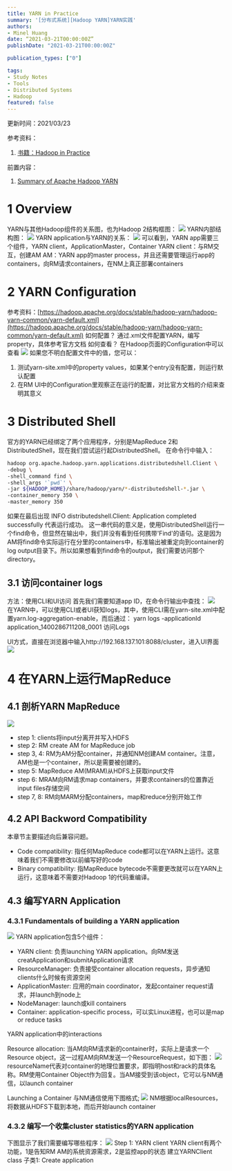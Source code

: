 ```yaml
---
title: YARN in Practice
summary: '[分布式系统][Hadoop YARN]YARN实践'
authors:
- Minel Huang
date: “2021-03-21T00:00:00Z”
publishDate: "2021-03-21T00:00:00Z"

publication_types: ["0"]

tags: 
- Study Notes
- Tools
- Distributed Systems
- Hadoop
featured: false
---
```


更新时间：2021/03/23

参考资料：
1. [书籍：Hadoop in Practice](https://livebook.manning.com/book/hadoop-in-practice-second-edition)

前置内容：
1. [Summary of Apache Hadoop YARN](https://neth-lab.netlify.app/publication/21-3-19-summary-of-apache-hadoop-yarn/)
# 1 Overview
YARN与其他Hadoop组件的关系图，也为Hadoop 2结构框图：
![](./1.1.jpg)
YARN内部结构图：
![](./1.2.jpg)
YARN application与YARN的关系：
![](./1.3.jpg)
可以看到，YARN app需要三个组件，YARN client，ApplicationMaster，Container
YARN client：与RM交互，创建AM
AM：YARN app的master process，并且还需要管理运行app的containers，向RM请求containers，在NM上真正部署containers

# 2 YARN Configuration
参考资料：[https://hadoop.apache.org/docs/stable/hadoop-yarn/hadoop-yarn-common/yarn-default.xml](https://hadoop.apache.org/docs/stable/hadoop-yarn/hadoop-yarn-common/yarn-default.xml)
如何配置？
通过.xml文件配置YARN，编写property，具体参考官方文档
如何查看？
在Hadoop页面的Configuration中可以查看
![](./2.1.jpg)
如果您不明白配置文件中的值，您可以：
1. 测试yarn-site.xml中的property values，如果某个entry没有配置，则运行默认配置
2. 在RM UI中的Configuration里观察正在运行的配置，对比官方文档的介绍来查明其意义

# 3 Distributed Shell
官方的YARN已经绑定了两个应用程序，分别是MapReduce 2和DistributedShell，现在我们尝试运行起DistributedShell。
在命令行中输入：
```bash
hadoop org.apache.hadoop.yarn.applications.distributedshell.Client \
-debug \
-shell_command find \
-shell_args '`pwd`' \
-jar ${HADOOP_HOME}/share/hadoop/yarn/*-distributedshell-*.jar \
-container_memory 350 \
-master_memory 350
```
如果在最后出现
INFO distributedshell.Client: Application completed successfully
代表运行成功。
这一串代码的意义是，使用DistributedShell运行一个find命令，但显然在输出中，我们并没有看到任何携带'Find'的语句。这是因为AM将find命令实际运行在分里的containers中，标准输出被重定向到container的log output目录下。所以如果想看到find命令的output，我们需要访问那个directory。

## 3.1 访问container logs
方法：使用CLI和UI访问
首先我们需要知道app ID，在命令行输出中查找：
![](./3.1.jpg)  
在YARN中，可以使用CLI或者UI获知logs，其中，使用CLI需在yarn-site.xml中配置yarn.log-aggregation-enable，而后通过：
yarn logs -applicationId application_1400286711208_0001
访问Logs

UI方式，直接在浏览器中输入http://192.168.137.101:8088/cluster，进入UI界面
![](./3.2.jpg)

# 4 在YARN上运行MapReduce
## 4.1 剖析YARN MapReduce
![](./4.1.jpg)
- step 1: clients将input分离开并写入HDFS
- step 2: RM create AM for MapReduce job
- step 3, 4: RM为AM分配container，并通知NM创建AM container。注意，AM也是一个container，所以是需要被创建的。
- step 5: MapReduce AM(MRAM)从HDFS上获取input文件
- step 6: MRAM向RM请求map containers，并要求containers的位置靠近input files存储空间
- step 7, 8: RM向MARM分配containers，map和reduce分别开始工作
## 4.2 API Backword Compatibility
本章节主要描述向后兼容问题。
- Code compatibility: 指任何MapReduce code都可以在YARN上运行。这意味着我们不需要修改以前编写好的code
- Binary compatibility: 指MapReduce bytecode不需要更改就可以在YARN上运行，这意味着不需要对Hadoop 1的代码重编译。
## 4.3 编写YARN Application
### 4.3.1 Fundamentals of building a YARN application
![](./4.2.jpg)
YARN application包含5个组件：
- YARN client: 负责launching YARN application。向RM发送creatApplication和submitApplication请求
- ResourceManager: 负责接受container allocation requests，异步通知clients什么时候有资源空闲
- ApplicationMaster: 应用的main coordinator，发起container request请求，并launch到node上
- NodeManager: launch或kill containers
- Container: application-specific process，可以实Linux进程，也可以是map or reduce tasks

YARN application中的interactions

Resource allocation:
当AM向RM请求新的container时，实际上是请求一个Resource object，这一过程AM向RM发送一个ResourceRequest，如下图：
![](./4.3.jpg)
resourceName代表对container的地理位置要求，即指明host和rack的具体名称。RM使用Container Object作为回复。当AM接受到该object，它可以与NM通信，以launch container

Launching a Container
与NM通信使用下图格式;
![](./4.4.jpg)
NM根据localResources，将数据从HDFS下载到本地，而后开始launch container

### 4.3.2 编写一个收集cluster statistics的YARN application
下图显示了我们需要编写哪些程序：
![](./4.5.jpg)
Step 1: YARN client
YARN client有两个功能，1是告知RM AM的系统资源需求，2是监控app的状态
建立YARNClient class
子类1: Create application
```java

```
